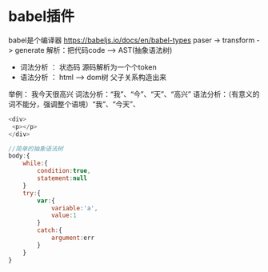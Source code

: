 # babel插件
babel是个编译器
https://babeljs.io/docs/en/babel-types
paser -> transform -> generate
解析：把代码code --> AST(抽象语法树)
- 词法分析 ： 状态码 源码解析为一个个token
- 语法分析 ： html --> dom树 父子关系构造出来

举例： 我今天很高兴
词法分析：“我”、“今”、“天”、“高兴”
语法分析：（有意义的词不能分，强调整个语境）“我”、“今天”、
```js
<div>
 <p></p>
</div>
```


```js
//简单的抽象语法树
body:{
    while:{
        condition:true,
        statement:null
    }
    try:{
        var:{
            variable:'a',
            value:1
        }
        catch:{
            argument:err
        }
    }
}